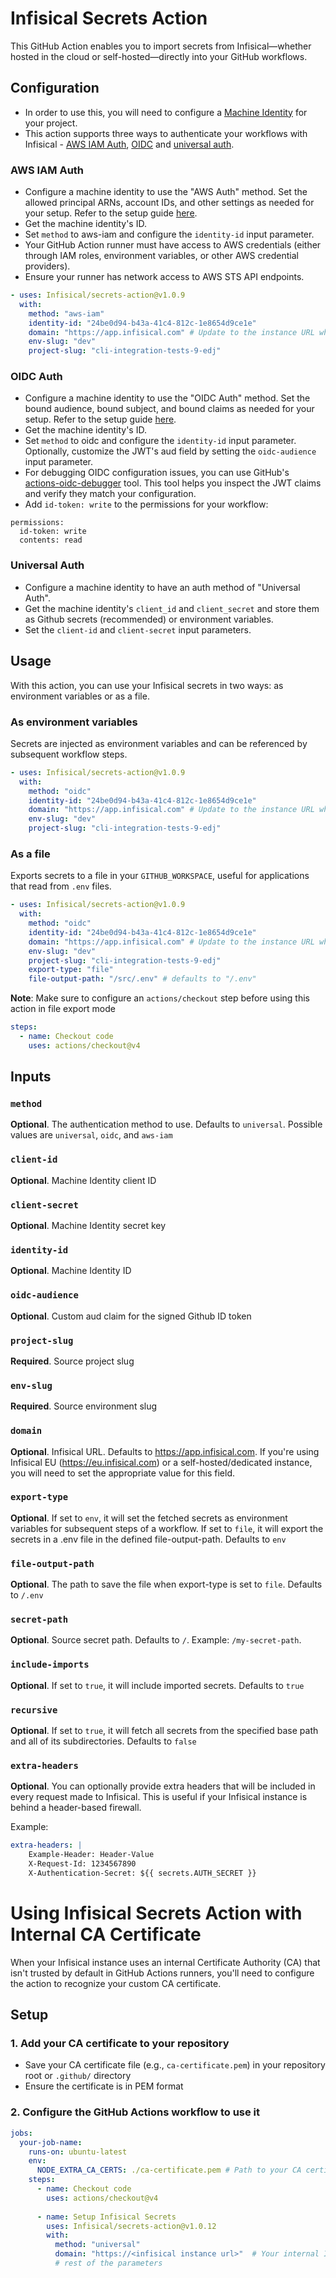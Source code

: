 # Infisical Secrets Action

This GitHub Action enables you to import secrets from Infisical—whether hosted in the cloud or self-hosted—directly into your GitHub workflows.

## Configuration

- In order to use this, you will need to configure a [Machine Identity](https://infisical.com/docs/documentation/platform/identities/machine-identities) for your project.
- This action supports three ways to authenticate your workflows with Infisical - [AWS IAM Auth](https://infisical.com/docs/documentation/platform/identities/aws-auth), [OIDC](https://infisical.com/docs/documentation/platform/identities/oidc-auth/github) and [universal auth](https://infisical.com/docs/documentation/platform/identities/universal-auth).

### AWS IAM Auth

- Configure a machine identity to use the "AWS Auth" method. Set the allowed principal ARNs, account IDs, and other settings as needed for your setup. Refer to the setup guide [here](https://infisical.com/docs/documentation/platform/identities/aws-auth).
- Get the machine identity's ID.
- Set `method` to aws-iam and configure the `identity-id` input parameter.
- Your GitHub Action runner must have access to AWS credentials (either through IAM roles, environment variables, or other AWS credential providers).
- Ensure your runner has network access to AWS STS API endpoints.

```yaml
- uses: Infisical/secrets-action@v1.0.9
  with:
    method: "aws-iam"
    identity-id: "24be0d94-b43a-41c4-812c-1e8654d9ce1e"
    domain: "https://app.infisical.com" # Update to the instance URL when using EU (https://eu.infisical.com), a dedicated instance, or a self-hosted instance
    env-slug: "dev"
    project-slug: "cli-integration-tests-9-edj"
```

### OIDC Auth

- Configure a machine identity to use the "OIDC Auth" method. Set the bound audience, bound subject, and bound claims as needed for your setup. Refer to the setup guide [here](https://infisical.com/docs/documentation/platform/identities/oidc-auth/github).
- Get the machine identity's ID.
- Set `method` to oidc and configure the `identity-id` input parameter. Optionally, customize the JWT's aud field by setting the `oidc-audience` input parameter.
- For debugging OIDC configuration issues, you can use GitHub's [actions-oidc-debugger](https://github.com/github/actions-oidc-debugger) tool. This tool helps you inspect the JWT claims and verify they match your configuration.
- Add `id-token: write` to the permissions for your workflow:
```
permissions:
  id-token: write
  contents: read
```

### Universal Auth

- Configure a machine identity to have an auth method of "Universal Auth".
- Get the machine identity's `client_id` and `client_secret` and store them as Github secrets (recommended) or environment variables.
- Set the `client-id` and `client-secret` input parameters.

## Usage

With this action, you can use your Infisical secrets in two ways: as environment variables or as a file.

### As environment variables

Secrets are injected as environment variables and can be referenced by subsequent workflow steps.

```yaml
- uses: Infisical/secrets-action@v1.0.9
  with:
    method: "oidc"
    identity-id: "24be0d94-b43a-41c4-812c-1e8654d9ce1e"
    domain: "https://app.infisical.com" # Update to the instance URL when using EU (https://eu.infisical.com), a dedicated instance, or a self-hosted instance
    env-slug: "dev"
    project-slug: "cli-integration-tests-9-edj"
```

### As a file

Exports secrets to a file in your `GITHUB_WORKSPACE`, useful for applications that read from `.env` files.

```yaml
- uses: Infisical/secrets-action@v1.0.9
  with:
    method: "oidc"
    identity-id: "24be0d94-b43a-41c4-812c-1e8654d9ce1e"
    domain: "https://app.infisical.com" # Update to the instance URL when using EU (https://eu.infisical.com), a dedicated instance, or a self-hosted instance
    env-slug: "dev"
    project-slug: "cli-integration-tests-9-edj"
    export-type: "file"
    file-output-path: "/src/.env" # defaults to "/.env"
```

**Note**: Make sure to configure an `actions/checkout` step before using this action in file export mode

```yaml
steps:
  - name: Checkout code
    uses: actions/checkout@v4
```

## Inputs

### `method`

**Optional**. The authentication method to use. Defaults to `universal`. Possible values are `universal`, `oidc`, and `aws-iam`

### `client-id`

**Optional**. Machine Identity client ID

### `client-secret`

**Optional**. Machine Identity secret key

### `identity-id`

**Optional**. Machine Identity ID

### `oidc-audience`

**Optional**. Custom aud claim for the signed Github ID token

### `project-slug`

**Required**. Source project slug

### `env-slug`

**Required**. Source environment slug

### `domain`

**Optional**. Infisical URL. Defaults to https://app.infisical.com. If you're using Infisical EU (https://eu.infisical.com) or a self-hosted/dedicated instance, you will need to set the appropriate value for this field.

### `export-type`

**Optional**. If set to `env`, it will set the fetched secrets as environment variables for subsequent steps of a workflow. If set to `file`, it will export the secrets in a .env file in the defined file-output-path. Defaults to `env`

### `file-output-path`

**Optional**. The path to save the file when export-type is set to `file`. Defaults to `/.env`

### `secret-path`

**Optional**. Source secret path. Defaults to `/`.  Example: `/my-secret-path`.

### `include-imports`

**Optional**. If set to `true`, it will include imported secrets. Defaults to `true`

### `recursive`

**Optional**. If set to `true`, it will fetch all secrets from the specified base path and all of its subdirectories. Defaults to `false`

### `extra-headers`

**Optional**. You can optionally provide extra headers that will be included in every request made to Infisical. This is useful if your Infisical instance is behind a header-based firewall.

Example:

```yaml
extra-headers: |
    Example-Header: Header-Value
    X-Request-Id: 1234567890
    X-Authentication-Secret: ${{ secrets.AUTH_SECRET }}
```

# Using Infisical Secrets Action with Internal CA Certificate

When your Infisical instance uses an internal Certificate Authority (CA) that isn't trusted by default in GitHub Actions runners, you'll need to configure the action to recognize your custom CA certificate.


## Setup

### 1. Add your CA certificate to your repository
- Save your CA certificate file (e.g., `ca-certificate.pem`) in your repository root or `.github/` directory
- Ensure the certificate is in PEM format

### 2. Configure the GitHub Actions workflow to use it
```yaml
jobs:
  your-job-name:
    runs-on: ubuntu-latest
    env:
      NODE_EXTRA_CA_CERTS: ./ca-certificate.pem # Path to your CA certificate
    steps:
      - name: Checkout code
        uses: actions/checkout@v4
        
      - name: Setup Infisical Secrets
        uses: Infisical/secrets-action@v1.0.12
        with:
          method: "universal"
          domain: "https://<infisical instance url>"  # Your internal Infisical domain
          # rest of the parameters
```
